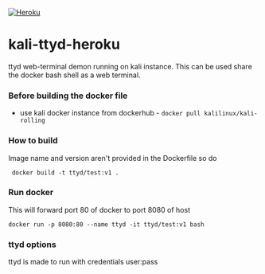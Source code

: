[![Heroku](https://www.herokucdn.com/deploy/button.svg)](http://heroku.com/deploy?template=https://github.com/L1M0NK3Y/dockerizing-ttyd)


# kali-ttyd-heroku

ttyd web-terminal demon running on kali instance. This can be used share the docker bash shell as a web terminal.

### Before building the docker file

* use kali docker instance from dockerhub - `docker pull kalilinux/kali-rolling`

### How to build

Image name and version aren't provided in the Dockerfile so do 

``` docker build -t ttyd/test:v1 .```

### Run docker

This will forward port 80 of docker to port 8080 of host

``` docker run -p 8080:80 --name ttyd -it ttyd/test:v1 bash ```

### ttyd options

ttyd is made to run with credentials user:pass
